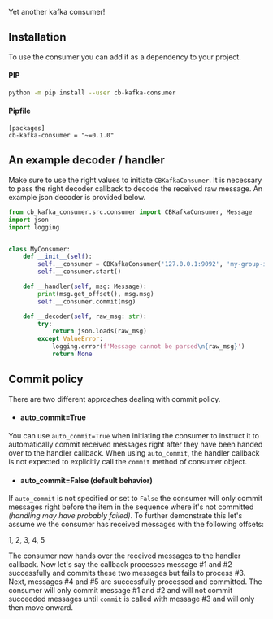 Yet another kafka consumer!

## Installation

To use the consumer you can add it as a dependency to your project.

#### PIP

```Bash
python -m pip install --user cb-kafka-consumer
```

#### Pipfile

```
[packages]
cb-kafka-consumer = "~=0.1.0"
```

## An example decoder / handler

Make sure to use the right values to initiate ``CBKafkaConsumer``.
It is necessary to pass the right decoder callback to decode the received raw message.
An example json decoder is provided below.

```Python
from cb_kafka_consumer.src.consumer import CBKafkaConsumer, Message
import json
import logging


class MyConsumer:
    def __init__(self):
        self.__consumer = CBKafkaConsumer('127.0.0.1:9092', 'my-group-id', 'my-topic', self.__handler, self.__decoder)
        self.__consumer.start()

    def __handler(self, msg: Message):
        print(msg.get_offset(), msg.msg)
        self.__consumer.commit(msg)

    def __decoder(self, raw_msg: str):
        try:
            return json.loads(raw_msg)
        except ValueError:
            logging.error(f'Message cannot be parsed\n{raw_msg}')
            return None
```

## Commit policy

There are two different approaches dealing with commit policy.

- #### auto_commit=True

You can use ``auto_commit=True`` when initiating the consumer to instruct it to automatically
commit received messages right after they have been handed over to the handler callback. When
using ``auto_commit``, the handler callback is not expected to explicitly call the ``commit``
method of consumer object.

- #### auto_commit=False (default behavior)

If ``auto_commit`` is not specified or set to ``False`` the consumer will only commit messages
right before the item in the sequence where it's not committed *(handling may have probably failed)*.
To further demonstrate this let's assume we the consumer has received messages with the following
offsets:

1, 2, 3, 4, 5

The consumer now hands over the received messages to the handler callback. Now let's say the callback
processes message #1 and #2 successfully and commits these two messages but fails to process #3. Next,
messages #4 and #5 are successfully processed and committed. The consumer will only commit message #1
and #2 and will not commit succeeded messages until ``commit`` is called with message #3 and will
only then move onward.